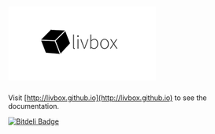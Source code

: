 # [![LivBox - File System Manager](public/assets/img/livbox-dark.png)](http://livbox.github.io)

Visit [http://livbox.github.io](http://livbox.github.io) to see the documentation.

[![Bitdeli Badge](https://d2weczhvl823v0.cloudfront.net/enytc/livbox/trend.png)](https://bitdeli.com/free "Bitdeli Badge")
